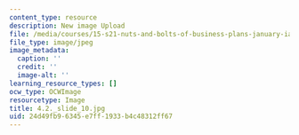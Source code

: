 ```yaml
---
content_type: resource
description: New image Upload
file: /media/courses/15-s21-nuts-and-bolts-of-business-plans-january-iap-2014/24d49fb96345e7ff1933b4c48312ff67_4.2._slide_10.jpg
file_type: image/jpeg
image_metadata:
  caption: ''
  credit: ''
  image-alt: ''
learning_resource_types: []
ocw_type: OCWImage
resourcetype: Image
title: 4.2._slide_10.jpg
uid: 24d49fb9-6345-e7ff-1933-b4c48312ff67
---
```

